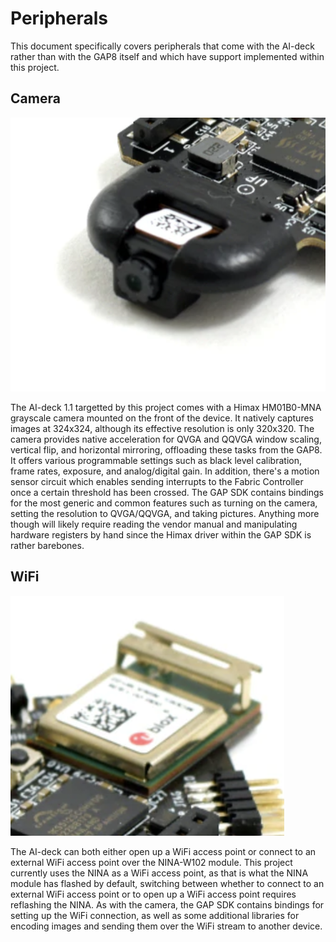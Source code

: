 # Peripherals

This document specifically covers peripherals that come with the AI-deck rather than with the GAP8 itself and which have support implemented within this project.

## Camera

![](InlineImages/himax_camera.png)

The AI-deck 1.1 targetted by this project comes with a Himax HM01B0-MNA grayscale camera mounted on the front of the device. It natively captures images at 324x324, although its effective resolution is only 320x320. The camera provides native acceleration for QVGA and QQVGA window scaling, vertical flip, and horizontal mirroring, offloading these tasks from the GAP8. It offers various programmable settings such as black level calibration, frame rates, exposure, and analog/digital gain. In addition, there's a motion sensor circuit which enables sending interrupts to the Fabric Controller once a certain threshold has been crossed. The GAP SDK contains bindings for the most generic and common features such as turning on the camera, setting the resolution to QVGA/QQVGA, and taking pictures. Anything more though will likely require reading the vendor manual and manipulating hardware registers by hand since the Himax driver within the GAP SDK is rather barebones.

## WiFi

![](InlineImages/nina_module.png)

The AI-deck can both either open up a WiFi access point or connect to an external WiFi access point over the NINA-W102 module. This project currently uses the NINA as a WiFi access point, as that is what the NINA module has flashed by default, switching between whether to connect to an external WiFi access point or to open up a WiFi access point requires reflashing the NINA. As with the camera, the GAP SDK contains bindings for setting up the WiFi connection, as well as some additional libraries for encoding images and sending them over the WiFi stream to another device. 